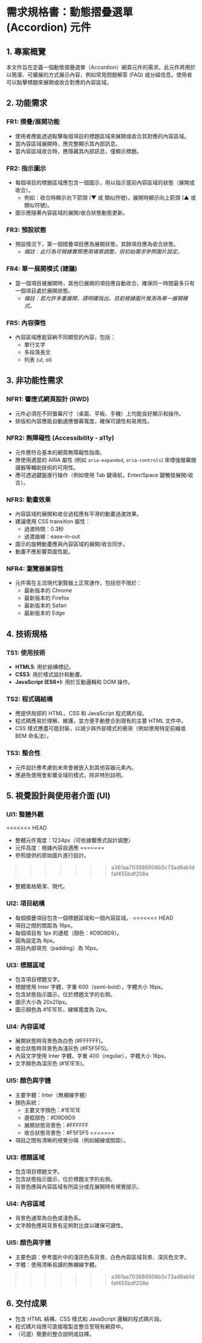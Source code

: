 # 需求規格書：動態摺疊選單 (Accordion) 元件

## 1. 專案概覽

本文件旨在定義一個動態摺疊選單（Accordion）網頁元件的需求。此元件將用於以簡潔、可擴展的方式展示內容，例如常見問題解答 (FAQ) 或分組信息。使用者可以點擊標題來展開或收合對應的內容區域。

## 2. 功能需求

### FR1: 摺疊/展開功能
-   使用者應能透過點擊每個項目的標題區域來展開或收合其對應的內容區域。
-   當內容區域展開時，應完整顯示其內部訊息。
-   當內容區域收合時，應隱藏其內部訊息，僅顯示標題。

### FR2: 指示圖示
-   每個項目的標題區域應包含一個圖示，用以指示當前內容區域的狀態（展開或收合）。
    -   例如：收合時顯示向下箭頭 (▼ 或 類似符號)，展開時顯示向上箭頭 (▲ 或 類似符號)。
-   圖示應隨著內容區域的展開/收合狀態動態更新。

### FR3: 預設狀態
-   預設情況下，第一個摺疊項目應為展開狀態，其餘項目應為收合狀態。
    -   *備註：此行為可根據實際應用場景調整，但初始需求參照圖片設定。*

### FR4: 單一展開模式 (建議)
-   當一個項目被展開時，其他已展開的項目應自動收合。確保同一時間最多只有一個項目處於展開狀態。
    -   *備註：若允許多重展開，請明確指出。目前根據圖片推測為單一展開模式。*

### FR5: 內容彈性
-   內容區域應能容納不同類型的內容，包括：
    -   單行文字
    -   多段落長文
    -   列表 (ul, ol)

## 3. 非功能性需求

### NFR1: 響應式網頁設計 (RWD)
-   元件必須在不同螢幕尺寸（桌面、平板、手機）上均能良好顯示和操作。
-   排版和內容應能自動適應螢幕寬度，確保可讀性和易用性。

### NFR2: 無障礙性 (Accessibility - a11y)
-   元件應符合基本的網頁無障礙性指南。
-   應使用適當的 ARIA 屬性 (例如 `aria-expanded`, `aria-controls`) 來增強螢幕閱讀器等輔助技術的可用性。
-   應可透過鍵盤進行操作（例如使用 Tab 鍵導航，Enter/Space 鍵觸發展開/收合）。

### NFR3: 動畫效果
-   內容區域的展開和收合過程應有平滑的動畫過渡效果。
-   建議使用 CSS transition 屬性：
    -   過渡時間：0.3秒
    -   過渡曲線：ease-in-out
-   圖示的旋轉動畫應與內容區域的展開/收合同步。
-   動畫不應影響頁面性能。

### NFR4: 瀏覽器兼容性
-   元件需在主流現代瀏覽器上正常運作，包括但不限於：
    -   最新版本的 Chrome
    -   最新版本的 Firefox
    -   最新版本的 Safari
    -   最新版本的 Edge

## 4. 技術規格

### TS1: 使用技術
-   **HTML5**: 用於結構標記。
-   **CSS3**: 用於樣式設計和動畫。
-   **JavaScript (ES6+)**: 用於互動邏輯和 DOM 操作。

### TS2: 程式碼結構
-   應提供局部的 HTML、CSS 和 JavaScript 程式碼片段。
-   程式碼應易於理解、維護，並方便手動整合到現有的主要 HTML 文件中。
-   CSS 樣式應盡可能封裝，以減少與外部樣式的衝突（例如使用特定前綴或 BEM 命名法）。

### TS3: 整合性
-   元件設計應考慮到未來會被嵌入到其他容器元素內。
-   應避免使用會影響全域的樣式，除非特別註明。

## 5. 視覺設計與使用者介面 (UI)

### UI1: 整體外觀
<<<<<<< HEAD
-   整體元件寬度：1234px（可依據響應式設計調整）
-   元件高度：根據內容自適應
=======
-   參照提供的原始圖片進行設計。
>>>>>>> a361aa703886906b5c73ad8ab1dfaf455bdf208e
-   整體風格簡潔、現代。

### UI2: 項目結構
-   每個摺疊項目包含一個標題區域和一個內容區域。
<<<<<<< HEAD
-   項目之間的間距為 16px。
-   每個項目有 1px 的邊框（顏色：#D9D9D9）。
-   圓角設定為 8px。
-   項目內部填充（padding）為 16px。

### UI3: 標題區域
-   包含項目標題文字。
-   標題使用 Inter 字體，字重 600（semi-bold），字體大小 16px。
-   包含狀態指示圖示，位於標題文字的右側。
-   圖示大小為 20x20px。
-   圖示顏色為 #1E1E1E，線條寬度為 2px。

### UI4: 內容區域
-   展開狀態時背景色為白色 (#FFFFFF)。
-   收合狀態時背景色為淺灰色 (#F5F5F5)。
-   內容文字使用 Inter 字體，字重 400（regular），字體大小 16px。
-   文字顏色為深灰色 (#1E1E1E)。

### UI5: 顏色與字體
-   主要字體：Inter（無襯線字體）
-   顏色系統：
    -   主要文字顏色：#1E1E1E
    -   邊框顏色：#D9D9D9
    -   展開狀態背景色：#FFFFFF
    -   收合狀態背景色：#F5F5F5
=======
-   項目之間有清晰的視覺分隔（例如細線或間距）。

### UI3: 標題區域
-   包含項目標題文字。
-   包含狀態指示圖示，位於標題文字的右側。
-   背景色應與內容區域有所區分或在展開時有視覺提示。

### UI4: 內容區域
-   背景色通常為白色或淺色系。
-   文字顏色應與背景有足夠對比度以確保可讀性。

### UI5: 顏色與字體
-   主要色調：參考圖片中的淺灰色系背景、白色內容區域背景、深灰色文字。
-   字體：使用清晰易讀的無襯線字體。
>>>>>>> a361aa703886906b5c73ad8ab1dfaf455bdf208e

## 6. 交付成果
-   包含 HTML 結構、CSS 樣式和 JavaScript 邏輯的程式碼片段。
-   程式碼片段應可直接複製並整合至現有網頁中。
-   （可選）簡要的整合說明或註釋。